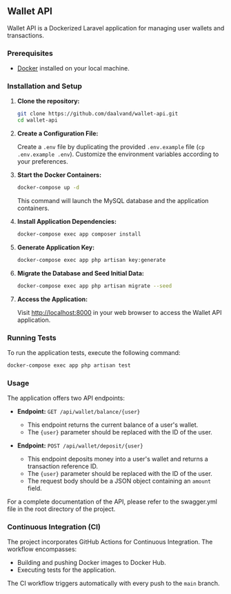 ## Wallet API
Wallet API is a Dockerized Laravel application for managing user wallets and transactions.

### Prerequisites

- [Docker](https://www.docker.com/) installed on your local machine.

### Installation and Setup

1. **Clone the repository:**

   ```bash
   git clone https://github.com/daalvand/wallet-api.git
   cd wallet-api
   ```

2. **Create a Configuration File:**

   Create a `.env` file by duplicating the provided `.env.example` file (`cp .env.example .env`). Customize the environment variables according to your preferences.

3. **Start the Docker Containers:**

   ```bash
   docker-compose up -d
   ```

   This command will launch the MySQL database and the application containers.

4. **Install Application Dependencies:**

   ```bash
   docker-compose exec app composer install
   ```

5. **Generate Application Key:**

   ```bash
   docker-compose exec app php artisan key:generate
   ```

6. **Migrate the Database and Seed Initial Data:**

   ```bash
   docker-compose exec app php artisan migrate --seed
   ```

7. **Access the Application:**

   Visit [http://localhost:8000](http://localhost:8000) in your web browser to access the Wallet API application.

### Running Tests

To run the application tests, execute the following command:

```bash
docker-compose exec app php artisan test
```

### Usage

The application offers two API endpoints:

- **Endpoint:** `GET /api/wallet/balance/{user}`
    - This endpoint returns the current balance of a user's wallet.
    - The `{user}` parameter should be replaced with the ID of the user.

- **Endpoint:** `POST /api/wallet/deposit/{user}`
    - This endpoint deposits money into a user's wallet and returns a transaction reference ID.
    - The `{user}` parameter should be replaced with the ID of the user.
    - The request body should be a JSON object containing an `amount` field.

For a complete documentation of the API, please refer to the swagger.yml file in the root directory of the project.

### Continuous Integration (CI)

The project incorporates GitHub Actions for Continuous Integration. The workflow encompasses:

- Building and pushing Docker images to Docker Hub.
- Executing tests for the application.

The CI workflow triggers automatically with every push to the `main` branch.
